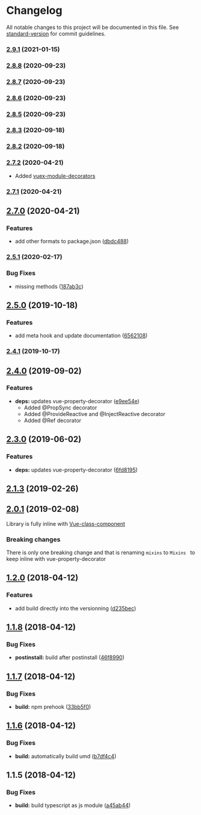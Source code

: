 # Changelog

All notable changes to this project will be documented in this file. See [standard-version](https://github.com/conventional-changelog/standard-version) for commit guidelines.

### [2.9.1](https://github.com/nuxt-community/nuxt-property-decorator/compare/v2.8.8...v2.9.1) (2021-01-15)

### [2.8.8](https://github.com/nuxt-community/nuxt-property-decorator/compare/v2.8.7...v2.8.8) (2020-09-23)

### [2.8.7](https://github.com/nuxt-community/nuxt-property-decorator/compare/v2.8.6...v2.8.7) (2020-09-23)

### [2.8.6](https://github.com/nuxt-community/nuxt-property-decorator/compare/v2.8.5...v2.8.6) (2020-09-23)

### [2.8.5](https://github.com/nuxt-community/nuxt-property-decorator/compare/v2.8.3...v2.8.5) (2020-09-23)

### [2.8.3](https://github.com/nuxt-community/nuxt-property-decorator/compare/v2.8.2...v2.8.3) (2020-09-18)

### [2.8.2](https://github.com/nuxt-community/nuxt-property-decorator/compare/v2.7.2...v2.8.2) (2020-09-18)

### [2.7.2](https://github.com/nuxt-community/nuxt-property-decorator/compare/v2.7.1...v2.7.2) (2020-04-21)

* Added [vuex-module-decorators](https://github.com/championswimmer/vuex-module-decorators)

### [2.7.1](https://github.com/nuxt-community/nuxt-property-decorator/compare/v2.7.0...v2.7.1) (2020-04-21)

## [2.7.0](https://github.com/nuxt-community/nuxt-property-decorator/compare/v2.5.1...v2.7.0) (2020-04-21)


### Features

* add other formats to package.json ([dbdc488](https://github.com/nuxt-community/nuxt-property-decorator/commit/dbdc4888fd1780f632f58913cb9fc6a962fa40a3))

### [2.5.1](https://github.com/nuxt-community/nuxt-property-decorator/compare/v2.5.0...v2.5.1) (2020-02-17)


### Bug Fixes

* missing methods ([187ab3c](https://github.com/nuxt-community/nuxt-property-decorator/commit/187ab3cd0de8ea9fe579721bf6dff9b719ef3247))

## [2.5.0](https://github.com/nuxt-community/nuxt-property-decorator/compare/v2.4.1...v2.5.0) (2019-10-18)


### Features

* add meta hook and update documentation ([6562108](https://github.com/nuxt-community/nuxt-property-decorator/commit/6562108))



### [2.4.1](https://github.com/nuxt-community/nuxt-property-decorator/compare/v2.4.0...v2.4.1) (2019-10-17)



## [2.4.0](https://github.com/nuxt-community/nuxt-property-decorator/compare/v2.3.0...v2.4.0) (2019-09-02)


### Features

* **deps:** updates vue-property-decorator ([e9ee54e](https://github.com/nuxt-community/nuxt-property-decorator/commit/e9ee54e))
  * Added @PropSync decorator
  * Added @ProvideReactive and @InjectReactive decorator
  * Added @Ref decorator



## [2.3.0](https://github.com/nuxt-community/nuxt-property-decorator/compare/v2.1.3...v2.3.0) (2019-06-02)


### Features

* **deps:** updates vue-property-decorator ([6fd8195](https://github.com/nuxt-community/nuxt-property-decorator/commit/6fd8195))



## [2.1.3](https://github.com/nuxt-community/nuxt-property-decorator/compare/v2.1.2...v2.1.3) (2019-02-26)



<a name="2.0.1"></a>
## [2.0.1](https://github.com/nuxt-community/nuxt-property-decorator/compare/v1.3.1...v2.0.1) (2019-02-08)
Library is fully inline with [Vue-class-component](https://github.com/vuejs/vue-class-component)

### Breaking changes
There is only one breaking change and that is renaming `mixins` to `Mixins ` to keep inline with vue-property-decorator

<a name="1.2.0"></a>
## [1.2.0](https://github.com/nuxt-community/nuxt-property-decorator/compare/v1.1.8...v1.2.0) (2018-04-12)


### Features

* add build directly into the versionning ([d235bec](https://github.com/nuxt-community/nuxt-property-decorator/commit/d235bec))



<a name="1.1.8"></a>
## [1.1.8](https://github.com/nuxt-community/nuxt-property-decorator/compare/v1.1.7...v1.1.8) (2018-04-12)


### Bug Fixes

* **postinstall:** build after postinstall ([46f8990](https://github.com/nuxt-community/nuxt-property-decorator/commit/46f8990))



<a name="1.1.7"></a>
## [1.1.7](https://github.com/nuxt-community/nuxt-property-decorator/compare/v1.1.6...v1.1.7) (2018-04-12)


### Bug Fixes

* **build:** npm prehook ([33bb5f0](https://github.com/nuxt-community/nuxt-property-decorator/commit/33bb5f0))



<a name="1.1.6"></a>
## [1.1.6](https://github.com/nuxt-community/nuxt-property-decorator/compare/v1.1.5...v1.1.6) (2018-04-12)


### Bug Fixes

* **build:** automatically build umd ([b7df4c4](https://github.com/nuxt-community/nuxt-property-decorator/commit/b7df4c4))



<a name="1.1.5"></a>
## 1.1.5 (2018-04-12)


### Bug Fixes

* **build:** build typescript as js module ([a45ab44](https://github.com/nuxt-community/nuxt-property-decorator/commit/a45ab44))
